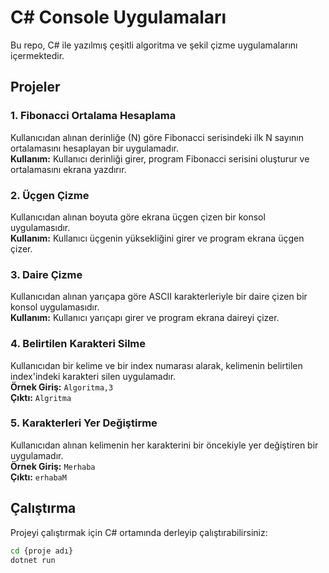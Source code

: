 # C# Console Uygulamaları

Bu repo, C# ile yazılmış çeşitli algoritma ve şekil çizme uygulamalarını içermektedir.

## Projeler

### 1. Fibonacci Ortalama Hesaplama

Kullanıcıdan alınan derinliğe (N) göre Fibonacci serisindeki ilk N sayının ortalamasını hesaplayan bir uygulamadır.  
**Kullanım:** Kullanıcı derinliği girer, program Fibonacci serisini oluşturur ve ortalamasını ekrana yazdırır.

### 2. Üçgen Çizme

Kullanıcıdan alınan boyuta göre ekrana üçgen çizen bir konsol uygulamasıdır.  
**Kullanım:** Kullanıcı üçgenin yüksekliğini girer ve program ekrana üçgen çizer.

### 3. Daire Çizme

Kullanıcıdan alınan yarıçapa göre ASCII karakterleriyle bir daire çizen bir konsol uygulamasıdır.  
**Kullanım:** Kullanıcı yarıçapı girer ve program ekrana daireyi çizer.

### 4. Belirtilen Karakteri Silme

Kullanıcıdan bir kelime ve bir index numarası alarak, kelimenin belirtilen index'indeki karakteri silen uygulamadır.  
**Örnek Giriş:** `Algoritma,3`  
**Çıktı:** `Algritma`

### 5. Karakterleri Yer Değiştirme

Kullanıcıdan alınan kelimenin her karakterini bir öncekiyle yer değiştiren bir uygulamadır.  
**Örnek Giriş:** `Merhaba`  
**Çıktı:** `erhabaM`

## Çalıştırma

Projeyi çalıştırmak için C# ortamında derleyip çalıştırabilirsiniz:

```sh
cd {proje adı}
dotnet run
```
